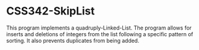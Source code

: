 # CSS342-SkipList

This program implements a quadruply-Linked-List. The program allows for inserts and deletions of integers from the list following a specific pattern of sorting. It also prevents duplicates from being added.
